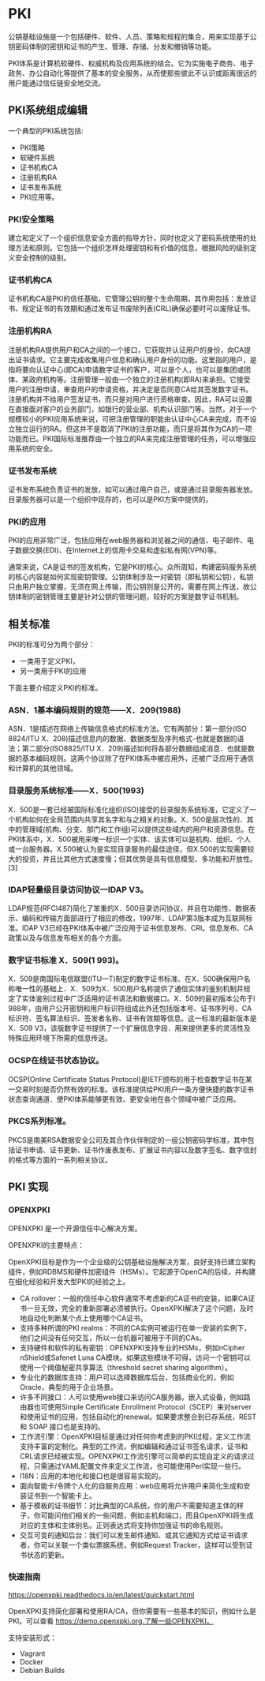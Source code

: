 # PKI

公钥基础设施是一个包括硬件、软件、人员、策略和规程的集合，用来实现基于公钥密码体制的密钥和证书的产生、管理、存储、分发和撤销等功能。

PKI体系是计算机软硬件、权威机构及应用系统的结合。它为实施电子商务、电子政务、办公自动化等提供了基本的安全服务，从而使那些彼此不认识或距离很远的用户能通过信任链安全地交流。

## PKI系统组成编辑
一个典型的PKI系统包括:
- PKI策略
- 软硬件系统
- 证书机构CA
- 注册机构RA
- 证书发布系统
- PKI应用等。

### PKI安全策略
建立和定义了一个组织信息安全方面的指导方针，同时也定义了密码系统使用的处理方法和原则。它包括一个组织怎样处理密钥和有价值的信息，根据风险的级别定义安全控制的级别。 
### 证书机构CA
证书机构CA是PKI的信任基础，它管理公钥的整个生命周期，其作用包括：发放证书、规定证书的有效期和通过发布证书废除列表(CRL)确保必要时可以废除证书。 
### 注册机构RA
注册机构RA提供用户和CA之间的一个接口，它获取并认证用户的身份，向CA提出证书请求。它主要完成收集用户信息和确认用户身份的功能。这里指的用户，是指将要向认证中心(即CA)申请数字证书的客户，可以是个人，也可以是集团或团体、某政府机构等。注册管理一般由一个独立的注册机构(即RA)来承担。它接受用户的注册申请，审查用户的申请资格，并决定是否同意CA给其签发数字证书。注册机构并不给用户签发证书，而只是对用户进行资格审查。因此，RA可以设置在直接面对客户的业务部门，如银行的营业部、机构认识部门等。当然，对于一个规模较小的PKI应用系统来说，可把注册管理的职能由认证中心CA来完成，而不设立独立运行的RA。但这并不是取消了PKI的注册功能，而只是将其作为CA的一项功能而已。PKI国际标准推荐由一个独立的RA来完成注册管理的任务，可以增强应用系统的安全。 
### 证书发布系统
证书发布系统负责证书的发放，如可以通过用户自己，或是通过目录服务器发放。目录服务器可以是一个组织中现存的，也可以是PKI方案中提供的。 
### PKI的应用
PKI的应用非常广泛，包括应用在web服务器和浏览器之间的通信、电子邮件、电子数据交换(EDI)、在Internet上的信用卡交易和虚拟私有网(VPN)等。 

通常来说，CA是证书的签发机构，它是PKI的核心。众所周知，构建密码服务系统的核心内容是如何实现密钥管理。公钥体制涉及一对密钥（即私钥和公钥），私钥只由用户独立掌握，无须在网上传输，而公钥则是公开的，需要在网上传送，故公钥体制的密钥管理主要是针对公钥的管理问题，较好的方案是数字证书机制。

## 相关标准

PKI的标准可分为两个部分：
- 一类用于定义PKI，
- 另一类用于PKI的应用

下面主要介绍定义PKI的标准。
### ASN．1基本编码规则的规范——X．209(1988)

ASN．1是描述在网络上传输信息格式的标准方法。它有两部分：第一部分(ISO 8824/ITU X．208)描述信息内的数据、数据类型及序列格式-也就是数据的语法；第二部分(ISO8825/ITU X．209)描述如何将各部分数据组成消息．也就是数据的基本编码规则。这两个协议除了在PKI体系中被应用外，还被广泛应用于通信和计算机的其他领域。

### 目录服务系统标准——X．500(1993)

X．500是一套已经被国际标准化组织(ISO)接受的目录服务系统标准，它定义了一个机构如何在全局范围内共享其名字和与之相关的对象。X．500是层次性的．其中的管理域(机构、分支、部门和工作组)可以提供这些域内的用户和资源信息。在PKI体系中，X．500被用来唯一标识一个实体．该实体可以是机构、组织、个人或一台服务器。X.500被认为是实现目录服务的最佳途径，但X.500的实现需要较大的投资，并且比其他方式速度慢；但其优势是具有信息模型、多功能和开放性。 [3] 

### IDAP轻量级目录访问协议一IDAP V3。
LDAP规范(RFCl487)简化了笨重的X．500目录访问协议，并且在功能性、数据表示、编码和传输方面部进行了相应的修改，1997年．LDAP第3版本成为互联网标准。IDAP V3已经在PKI体系中被广泛应用于证书信息发布、CRI。信息发布、CA政策以及与信息发布相关的各个方面。

### 数字证书标准 X．509(1 993)。
X．509是南国际电信联盟(ITU—T)制定的数字证书标准、在X．500确保用户名称唯一性的基础上．X．509为X．500用户名称提供了通信实体的鉴别机制并规定了实体鉴别过程中广泛适用的证书语法和数据接口。X．509的最初版本公布于l 988年，由用户公开密钥和用户标识符组成此外还包括版本号、证书序列号、CA标识符、签名算法标识、签发者名称、证书有效期等信息。这一标准的最新版本是X．509 V3，该版数字证书提供了一个扩展信息字段．用来提供更多的灵活性及特殊应用环境下所需的信息传送。

### OCSP在线证书状态协议。
OCSP(OnIine Certificate Status Protocol)是IETF颁布的用于检查数字证书在某一交易时刻是否仍然有效的标准。该标准提供给PKI用户一条方便快捷的数字证书状态查询通道．使PKI体系能够更有效、更安全地在各个领域中被广泛应用。

### PKCS系列标准。
PKCS是南美RSA数据安全公司及其合作伙伴制定的一组公钥密码学标准，其中包括证书申请、证书更新、证书作废表发布、扩展证书内容以及数字签名、数字信封的格式等方面的一系列相关协议。 

## PKI 实现

### OPENXPKI

OPENXPKI 是一个开源信任中心解决方案。

OPENXPKI的主要特点：

OpenXPKI目标是作为一个企业级的公钥基础设施解决方案，良好支持已建立架构组件，例如RDBMS和硬件加密组件（HSMs）。它起源于OpenCA的后续，并构建在细化经验和开发大型PKI的经验之上。

- CA rollover：一般的信任中心软件通常不考虑新的CA证书的安装，如果CA证书一旦无效，完全的重新部署必须被执行。OpenXPKI解决了这个问题，及时地自动化判断某个点上使用哪个CA证书。
- 支持多种所谓的PKI realms：不同的CA实例可被运行在单一安装的实例下，他们之间没有任何交互，所以一台机器可被用于不同的CAs。
- 支持硬件和软件的私有密钥：OPENXPKI支持专业的HSMs，例如nCipher nShield或Safenet Luna CA模块。如果这些模块不可得，访问一个密钥可以使用一个阈值秘密共享算法（threshold secret sharing algorithm）。
- 专业化的数据库支持：用户可以选择数据库后台，包括商业化的，例如Oracle，典型的用于企业场景。
- 许多不同接口：人可以使用web接口来访问CA服务器。嵌入式设备，例如路由器也可使用Simple Certificate Enrollment Protocol（SCEP）来对server和使用证书的应用，包括自动化的renewal。如果要求整合到已存系统，REST 和 SOAP 接口也是支持的。
- 工作流引擎：OpenXPKI目标是通过对任何你考虑到的PKI过程，定义工作流支持丰富的定制化。典型的工作流，例如编辑和通过证书签名请求，证书和CRL请求已经被实现。OPENXPKI工作流引擎可以简单的实现自定义的请求过程，只需通过YAML配置文件来定义工作流，也可能使用Perl实现一些行。
- l18N：应用的本地化和接口也是很容易实现的。
- 面向智能卡/令牌个人化的自服务应用：web应用将允许用户来简化生成和安装证书到一个智能卡上。
- 基于模板的证书细节：对比典型的CA系统，你的用户不需要知道主体的样子，你可能问他们相关的一些问题，例如主机和端口，而且OpenXPKI将生成对应的主体和主体别名。正则表达式将支持你加强证书的命名规则。
- 交互可变的通知后台：我们可以发生邮件通知、或其它通知方式给证书请求者，你可以关联一个类似票据系统，例如Request Tracker，这样可以受到证书状态的更新。

### 快速指南

https://openxpki.readthedocs.io/en/latest/quickstart.html

OpenXPKI支持简化部署和使用RA/CA，但你需要有一些基本的知识，例如什么是PKI。可以查看 https://demo.openxpki.org.了解一些OPENXPKI。


支持安装形式：
- Vagrant
- Docker
- Debian Builds